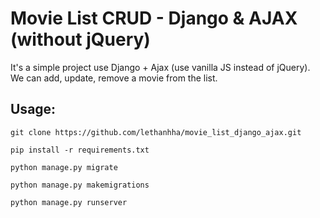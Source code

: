 # Movie List CRUD - Django & AJAX (without jQuery)

It's a simple project use Django + Ajax (use vanilla JS instead of jQuery). We can add, update, remove a movie from the list.

## Usage:

```shell
git clone https://github.com/lethanhha/movie_list_django_ajax.git
```

```shell
pip install -r requirements.txt
```

```shell
python manage.py migrate
```

```shell
python manage.py makemigrations
```

```shell
python manage.py runserver
```

